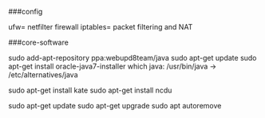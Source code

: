 

###config

ufw= netfilter firewall
iptables= packet filtering and NAT

###core-software

sudo add-apt-repository ppa:webupd8team/java
sudo apt-get update
sudo apt-get install oracle-java7-installer
which java: /usr/bin/java -> /etc/alternatives/java

sudo apt-get install kate
sudo apt-get install ncdu

sudo apt-get update
sudo apt-get upgrade
sudo apt autoremove
